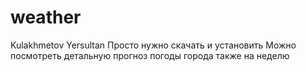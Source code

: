 # weather
Kulakhmetov Yersultan
Просто нужно скачать и установить
Можно посмотреть детальную прогноз погоды города также на неделю
